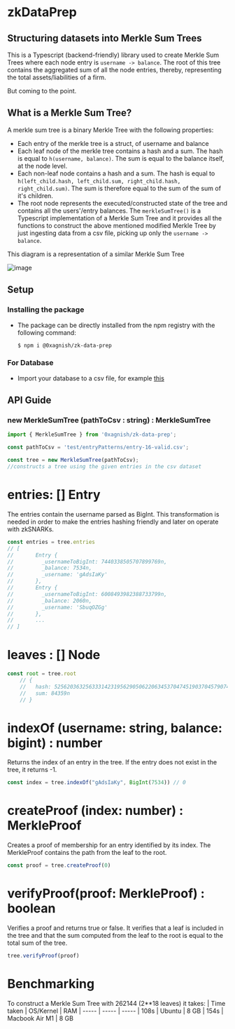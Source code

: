# zkDataPrep

## Structuring datasets into Merkle Sum Trees

This is a Typescript (backend-friendly) library used to create Merkle Sum Trees where each node entry is `username -> balance`. The root of this tree contains the aggregated sum of all the node entries, thereby, representing the total assets/liabilities of a firm.

But coming to the point.

## What is a Merkle Sum Tree?

A merkle sum tree is a binary Merkle Tree with the following properties:

- Each entry of the merkle tree is a struct, of username and balance
- Each leaf node of the merkle tree contains a hash and a sum. The hash is equal to `h(username, balance)`. The sum is equal to the balance itself, at the node level.
- Each non-leaf node contains a hash and a sum. The hash is equal to `h(left_child.hash, left_child.sum, right_child.hash, right_child.sum)`. The sum is therefore equal to the sum of the sum of it's children.
- The root node represents the executed/constructed state of the tree and contains all the users'/entry balances. The `merkleSumTree()` is a Typescript implementation of a Merkle Sum Tree and it provides all the functions to construct the above mentioned modified Merkle Tree by just ingesting data from a csv file, picking up only the `username -> balance`.

This diagram is a representation of a similar Merkle Sum Tree

![image](https://github.com/teamHITK/zkExchange/assets/80243668/49f3907f-4357-4967-8914-6a6de76fb78d)

## Setup

### Installing the package

- The package can be directly installed from the npm registry with the following command:
  ```
  $ npm i @0xagnish/zk-data-prep
  ```

### For Database

- Import your database to a csv file, for example [this](zkDataPrep/test/entryPatterns/entry-15-valid.csv)

## API Guide

### new MerkleSumTree (pathToCsv : string) : MerkleSumTree

```ts
import { MerkleSumTree } from '0xagnish/zk-data-prep';

const pathToCsv = 'test/entryPatterns/entry-16-valid.csv';

const tree = new MerkleSumTree(pathToCsv);
//constructs a tree using the given entries in the csv dataset
```
# entries: [] Entry

The entries contain the username parsed as BigInt. This transformation is needed in order to make the entries hashing friendly and later on operate with zkSNARKs.

```ts
const entries = tree.entries
// [
//       Entry {
//         _usernameToBigInt: 7440338505707899769n,
//         _balance: 7534n,
//         _username: 'gAdsIaKy'
//       },
//       Entry {
//         _usernameToBigInt: 6008493982388733799n,
//         _balance: 2060n,
//         _username: 'SbuqOZGg'
//       },
//       ...
// ]
```

# leaves : [] Node

```ts
const root = tree.root 
    // {
    //   hash: 5256203632563331423195629050622063453704745190370457907459595269961493651429n,
    //   sum: 84359n
    // }
```

# indexOf (username: string, balance: bigint) : number

Returns the index of an entry in the tree. If the entry does not exist in the tree, it returns -1.

```ts
const index = tree.indexOf("gAdsIaKy", BigInt(7534)) // 0
```

# createProof (index: number) : MerkleProof

Creates a proof of membership for an entry identified by its index. The MerkleProof contains the path from the leaf to the root.

```ts
const proof = tree.createProof(0)
```

# verifyProof(proof: MerkleProof) : boolean

Verifies a proof and returns true or false. It verifies that a leaf is included in the tree and that the sum computed from the leaf to the root is equal to the total sum of the tree.

```ts
tree.verifyProof(proof)
```

# Benchmarking

To construct a Merkle Sum Tree with 262144 (2**18 leaves) it takes:
| Time taken  | OS/Kernel  | RAM
| -----  | -----  | -----
| 108s  | Ubuntu  | 8 GB
| 154s  | Macbook Air M1  | 8 GB

